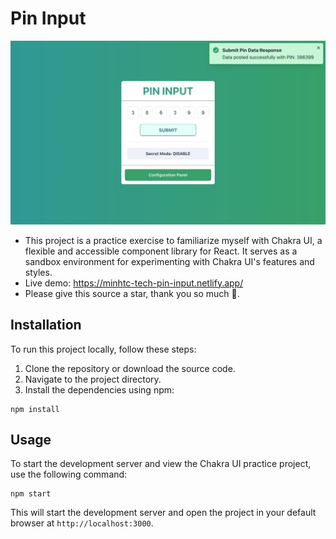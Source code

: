 # Pin Input

![Demo](images/demo.webp)

- This project is a practice exercise to familiarize myself with Chakra UI, a flexible and accessible component library for React. It serves as a sandbox environment for experimenting with Chakra UI's features and styles.
- Live demo: https://minhtc-tech-pin-input.netlify.app/
- Please give this source a star, thank you so much 🥰.

## Installation

To run this project locally, follow these steps:

1. Clone the repository or download the source code.
2. Navigate to the project directory.
3. Install the dependencies using npm:

```shell
npm install
```

## Usage

To start the development server and view the Chakra UI practice project, use the following command:

```shell
npm start
```

This will start the development server and open the project in your default browser at `http://localhost:3000`.
